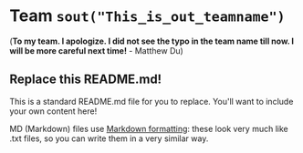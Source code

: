 # Team `sout("This_is_out_teamname")`
(**To my team. I apologize. I did not see the typo in the team name till now.
I will be more careful next time!** - Matthew Du)

## Replace this README.md!

This is a standard README.md file for you to replace. You'll want to include your own content here!

MD (Markdown) files use [Markdown formatting](https://guides.github.com/features/mastering-markdown/): 
these look very much like .txt files, so you can write them in a very similar way.
